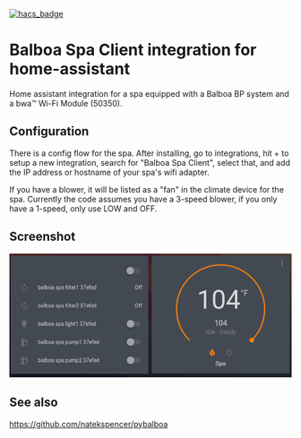 [![hacs_badge](https://img.shields.io/badge/HACS-Default-orange.svg)](https://github.com/custom-components/hacs)

# Balboa Spa Client integration for home-assistant
Home assistant integration for a spa equipped with a Balboa BP system and a
bwa™ Wi-Fi Module (50350).

## Configuration

There is a config flow for the spa.  After installing, 
go to integrations, hit + to setup a new integration, search for "Balboa Spa Client",
select that, and add the IP address or hostname of your spa's wifi adapter.

If you have a blower, it will be listed as a "fan" in the climate device for
the spa.  Currently the code assumes you have a 3-speed blower, if you only
have a 1-speed, only use LOW and OFF.

## Screenshot

![Screenshot](Screenshot_spa.png)

## See also

<https://github.com/natekspencer/pybalboa>
